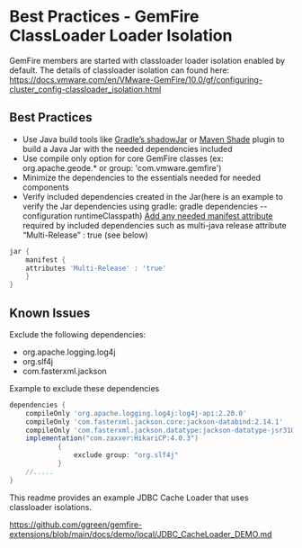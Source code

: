 # Best Practices - GemFire ClassLoader Loader Isolation 


GemFire members are started with classloader loader isolation enabled by default. The details of classloader isolation can found here: https://docs.vmware.com/en/VMware-GemFire/10.0/gf/configuring-cluster_config-classloader_isolation.html


## Best Practices

- Use Java build tools like [Gradle’s shadowJar](https://imperceptiblethoughts.com/shadow/) or [Maven Shade](https://maven.apache.org/plugins/maven-shade-plugin/) plugin to build a Java Jar with the needed dependencies included
- Use compile only option for core GemFire classes (ex: org.apache.geode.* or group: 'com.vmware.gemfire')
- Minimize the dependencies to the essentials needed for needed components
- Verify included dependencies created in the Jar(here is an example to verify the Jar dependencies using gradle: gradle dependencies --configuration runtimeClasspath)
[Add any needed manifest attribute](https://imperceptiblethoughts.com/shadow/configuration/#configuring-the-jar-manifest) required by included dependencies such as multi-java release attribute “Multi-Release” : true (see below)


```groovy
jar {
    manifest {
    attributes 'Multi-Release' : 'true'
    }
}
```


## Known Issues

Exclude the following dependencies: 
- org.apache.logging.log4j
- org.slf4j
- com.fasterxml.jackson

Example to exclude these dependencies

```groovy
dependencies {
    compileOnly 'org.apache.logging.log4j:log4j-api:2.20.0'
    compileOnly 'com.fasterxml.jackson.core:jackson-databind:2.14.1'
    compileOnly 'com.fasterxml.jackson.datatype:jackson-datatype-jsr310:2.14.1'
    implementation("com.zaxxer:HikariCP:4.0.3")
            {
                exclude group: "org.slf4j"
            }
    //.....
}
```

This readme provides an example  JDBC Cache Loader that uses classloader isolations.

https://github.com/ggreen/gemfire-extensions/blob/main/docs/demo/local/JDBC_CacheLoader_DEMO.md

